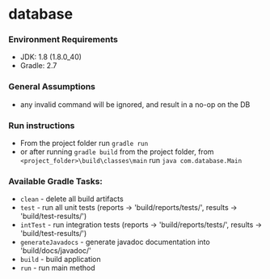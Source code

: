 # database

### Environment Requirements
* JDK: 1.8 (1.8.0_40)
* Gradle: 2.7

### General Assumptions
* any invalid command will be ignored, and result in a no-op on the DB

### Run instructions
* From the project folder run `gradle run`
* or after running `gradle build` from the project folder, from `<project_folder>\build\classes\main` run `java com.database.Main`

### Available Gradle Tasks:
 *  `clean` - delete all build artifacts
 *  `test` - run all unit tests (reports -> 'build/reports/tests/', results -> 'build/test-results/')
 *  `intTest` - run integration tests (reports -> 'build/reports/tests/', results -> 'build/test-results/')
 *  `generateJavadocs` - generate javadoc documentation into 'build/docs/javadoc/'
 *  `build` - build application
 *  `run` - run main method
